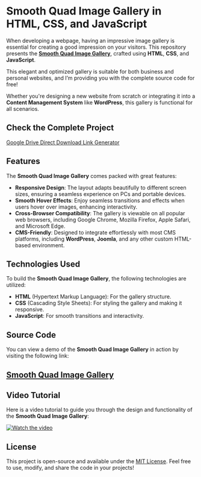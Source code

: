 # Smooth Quad Image Gallery in HTML, CSS, and JavaScript

When developing a webpage, having an impressive image gallery is essential for creating a good impression on your visitors. This repository presents the **<a href="https://jvcodes.com/smooth-quad-image-gallery/" >Smooth Quad Image Gallery</a>**, crafted using **HTML**, **CSS**, and **JavaScript**. 

This elegant and optimized gallery is suitable for both business and personal websites, and I’m providing you with the complete source code for free!

Whether you're designing a new website from scratch or integrating it into a **Content Management System** like **WordPress**, this gallery is functional for all scenarios.

## Check the Complete Project

[Google Drive Direct Download Link Generator](https://your-download-link.com)

## Features

The **Smooth Quad Image Gallery** comes packed with great features:

- **Responsive Design**: The layout adapts beautifully to different screen sizes, ensuring a seamless experience on PCs and portable devices.
- **Smooth Hover Effects**: Enjoy seamless transitions and effects when users hover over images, enhancing interactivity.
- **Cross-Browser Compatibility**: The gallery is viewable on all popular web browsers, including Google Chrome, Mozilla Firefox, Apple Safari, and Microsoft Edge.
- **CMS-Friendly**: Designed to integrate effortlessly with most CMS platforms, including **WordPress**, **Joomla**, and any other custom HTML-based environment.

## Technologies Used

To build the **Smooth Quad Image Gallery**, the following technologies are utilized:

- **HTML** (Hypertext Markup Language): For the gallery structure.
- **CSS** (Cascading Style Sheets): For styling the gallery and making it responsive.
- **JavaScript**: For smooth transitions and interactivity.

## Source Code

You can view a demo of the **Smooth Quad Image Gallery** in action by visiting the following link:

## <a href="https://jvcodes.com/smooth-quad-image-gallery/" >Smooth Quad Image Gallery</a>

## Video Tutorial

Here is a video tutorial to guide you through the design and functionality of the **Smooth Quad Image Gallery**:

[![Watch the video](https://img.youtube.com/vi/L_PHkhrsFNM/0.jpg)](https://www.youtube.com/watch?v=L_PHkhrsFNM)

## License

This project is open-source and available under the [MIT License](LICENSE). Feel free to use, modify, and share the code in your projects!

